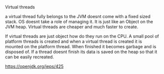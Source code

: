 Virtual threads

a virtual thread fully belongs to the JVM doesnt come with a fixed sized stack.
OS doesnt take a role of managing it.
It is just like an Object on the JVM heap.
Virtual threads are cheaper and much faster to create.

If virtual threads are just object how do they run on the CPU. A small pool of 
platform threads is created and when a virtual thread is created it is mounted
on the platform thread. When finished it becomes garbage and is disposed of.
If a thread doesnt finish its data is saved on the heap so that it can be easily 
recreated.

https://openjdk.org/jeps/425